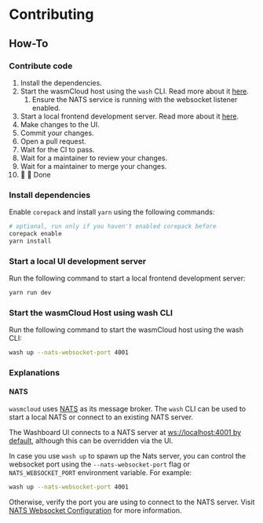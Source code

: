 # Contributing

## How-To

### Contribute code

1. Install the dependencies.
2. Start the wasmCloud host using the `wash` CLI. Read more about it [here](#start-the-wasmcloud-host-using-wash-cli).
   1. Ensure the NATS service is running with the websocket listener enabled.
3. Start a local frontend development server. Read more about it [here](#start-a-local-ui-development-server).
4. Make changes to the UI.
5. Commit your changes.
6. Open a pull request.
7. Wait for the CI to pass.
8. Wait for a maintainer to review your changes.
9. Wait for a maintainer to merge your changes.
10. 🚀 🏁 Done

### Install dependencies

Enable `corepack` and install `yarn` using the following commands:

```bash
# optional, run only if you haven't enabled corepack before
corepack enable
yarn install
```

### Start a local UI development server

Run the following command to start a local frontend development server:

```bash
yarn run dev
```

### Start the wasmCloud Host using wash CLI

Run the following command to start the wasmCloud host using the wash CLI:

```bash
wash up --nats-websocket-port 4001
```

### Explanations

#### NATS

`wasmcloud` uses [NATS](https://nats.io/) as its message broker. The `wash` CLI can be used to start a local NATS
or connect to an existing NATS server.

The Washboard UI connects to a NATS server at [ws://localhost:4001 by default][0], although this can be overridden via
the UI.

In case you use `wash up` to spawn up the Nats server, you can control the websocket port using the
`--nats-websocket-port` flag or `NATS_WEBSOCKET_PORT` environment variable. For example:

```bash
wash up --nats-websocket-port 4001
```

Otherwise, verify the port you are using to connect to the NATS server. Visit [NATS Websocket Configuration][1] for more
information.

[0]: https://github.com/wasmCloud/wasmCloud/blob/5fbc982aea164a738b9254952ca91b0a5fd3bb82/washboard-ui/src/lattice/lattice-service.ts#L70
[1]: https://docs.nats.io/running-a-nats-service/configuration/websocket/websocket_conf
